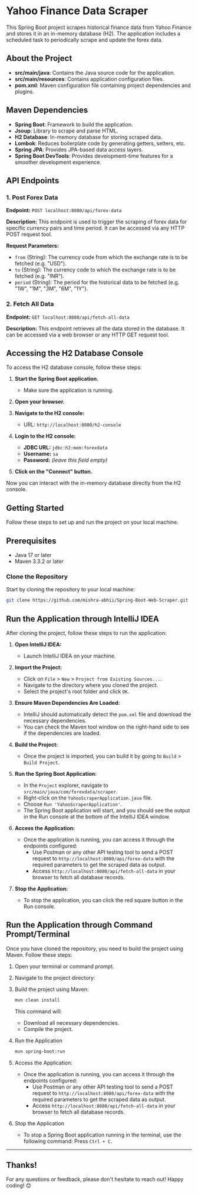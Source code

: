 # Yahoo Finance Data Scraper

This Spring Boot project scrapes historical finance data from Yahoo Finance and stores it in an in-memory database (H2). The application includes a scheduled task to periodically scrape and update the forex data.

## About the Project

- **src/main/java**: Contains the Java source code for the application.
- **src/main/resources**: Contains application configuration files.
- **pom.xml**: Maven configuration file containing project dependencies and plugins.

## Maven Dependencies

- **Spring Boot**: Framework to build the application.
- **Jsoup**: Library to scrape and parse HTML.
- **H2 Database**: In-memory database for storing scraped data.
- **Lombok**: Reduces boilerplate code by generating getters, setters, etc.
- **Spring JPA**: Provides JPA-based data access layers.
- **Spring Boot DevTools**: Provides development-time features for a smoother development experience.

## API Endpoints

### 1. Post Forex Data

**Endpoint:** `POST localhost:8080/api/forex-data`

**Description:** This endpoint is used to trigger the scraping of forex data for specific currency pairs and time period. It can be accessed via any HTTP POST request tool.

**Request Parameters:**
- `from` (String): The currency code from which the exchange rate is to be fetched (e.g. "USD").
- `to` (String): The currency code to which the exchange rate is to be fetched (e.g. "INR").
- `period` (String): The period for the historical data to be fetched (e.g. "1W", "1M", "3M", "6M", "1Y"}.

### 2. Fetch All Data

**Endpoint:** `GET localhost:8080/api/fetch-all-data`

**Description:** This endpoint retrieves all the data stored in the database. It can be accessed via a web browser or any HTTP GET request tool.

## Accessing the H2 Database Console

To access the H2 database console, follow these steps:

1. **Start the Spring Boot application.**
   - Make sure the application is running.

2. **Open your browser.**

3. **Navigate to the H2 console:**
   - URL: `http://localhost:8080/h2-console`

4. **Login to the H2 console:**
   - **JDBC URL:** `jdbc:h2:mem:forexdata`
   - **Username:** `sa`
   - **Password:** *(leave this field empty)*

5. **Click on the "Connect" button.**

Now you can interact with the in-memory database directly from the H2 console.

## Getting Started

Follow these steps to set up and run the project on your local machine.

## Prerequisites

- Java 17 or later
- Maven 3.3.2 or later

### Clone the Repository

Start by cloning the repository to your local machine:

```bash
git clone https://github.com/mishra-abhii/Spring-Boot-Web-Scraper.git
```

## Run the Application through IntelliJ IDEA

After cloning the project, follow these steps to run the application:

1. **Open IntelliJ IDEA:**
   - Launch IntelliJ IDEA on your machine.

2. **Import the Project:**
   - Click on `File` > `New` > `Project from Existing Sources...`.
   - Navigate to the directory where you cloned the project.
   - Select the project's root folder and click `OK`.

3. **Ensure Maven Dependencies Are Loaded:**
   - IntelliJ should automatically detect the `pom.xml` file and download the necessary dependencies.
   - You can check the Maven tool window on the right-hand side to see if the dependencies are loaded.

4. **Build the Project:**
   - Once the project is imported, you can build it by going to `Build` > `Build Project`.

5. **Run the Spring Boot Application:**
   - In the `Project` explorer, navigate to `src/main/java/com/forexdata/scraper`.
   - Right-click on the `YahooScraperApplication.java` file.
   - Choose `Run 'YahooScraperApplication'`.
   - The Spring Boot application will start, and you should see the output in the Run console at the bottom of the IntelliJ IDEA window.

6. **Access the Application:**
   - Once the application is running, you can access it through the endpoints configured:
     - Use Postman or any other API testing tool to send a POST request to `http://localhost:8080/api/forex-data` 
       with the required parameters to get the scraped data as output.
     - Access `http://localhost:8080/api/fetch-all-data` in your browser to fetch all database records.

7. **Stop the Application:**
   - To stop the application, you can click the red square button in the Run console.

## Run the Application through Command Prompt/Terminal

Once you have cloned the repository, you need to build the project using Maven. Follow these steps:

1. Open your terminal or command prompt.
2. Navigate to the project directory:

3. Build the project using Maven:

    ```bash
    mvn clean install
    ```

    This command will:
    - Download all necessary dependencies.
    - Compile the project.

4. Run the Application

    ```bash
    mvn spring-boot:run
    ```

5. Access the Application:
   - Once the application is running, you can access it through the endpoints configured:
     - Use Postman or any other API testing tool to send a POST request to `http://localhost:8080/api/forex-data` 
       with the required parameters to get the scraped data as output.
     - Access `http://localhost:8080/api/fetch-all-data` in your browser to fetch all database records.    

5. Stop the Application
    - To stop a Spring Boot application running in the terminal, use the following command: Press `Ctrl + C`.
  
---

## Thanks!

For any questions or feedback, please don't hesitate to reach out!
Happy coding! 😊

